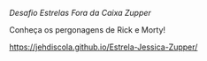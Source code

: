 *Desafio Estrelas Fora da Caixa Zupper*

Conheça os pergonagens de Rick e Morty!

https://jehdiscola.github.io/Estrela-Jessica-Zupper/


